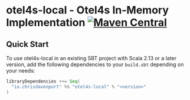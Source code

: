 # otel4s-local - Otel4s In-Memory Implementation [![Maven Central](https://maven-badges.herokuapp.com/maven-central/io.chrisdavenport/otel4s-local_2.13/badge.svg)](https://maven-badges.herokuapp.com/maven-central/io.chrisdavenport/otel4s-local_2.13)

## Quick Start

To use otel4s-local in an existing SBT project with Scala 2.13 or a later version, add the following dependencies to your
`build.sbt` depending on your needs:

```scala
libraryDependencies ++= Seq(
  "io.chrisdavenport" %% "otel4s-local" % "<version>"
)
```